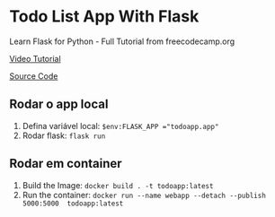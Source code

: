 # Todo List App With Flask

Learn Flask for Python - Full Tutorial from freecodecamp.org


[Video Tutorial](<https://www.youtube.com/watch?v=Z1RJmh_OqeA>)

[Source Code](<https://github.com/jakerieger/FlaskIntroduction>)

## Rodar o app local

1. Defina variável local: `$env:FLASK_APP ="todoapp.app"`
1. Rodar flask: `flask run`

## Rodar em container

1. Build the Image: `docker build . -t todoapp:latest`
2. Run the container: `docker run --name webapp --detach --publish 5000:5000  todoapp:latest`